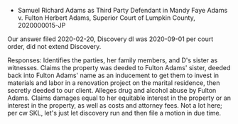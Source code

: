 * Samuel Richard Adams as Third Party Defendant in Mandy Faye Adams v. Fulton Herbert Adams, Superior Court of Lumpkin County, 2020000015-JP

Our answer filed 2020-02-20, Discovery dl was 2020-09-01 per court order, did not extend Discovery.

Responses: Identifies the parties, her family members, and D's sister as witnesses. Claims the property was deeded to Fulton Adams' sister, deeded back into Fulton Adams' name as an inducement to get them to invest in materials and labor in a renovation project on the marital residence, then secretly deeded to our client. Alleges drug and alcohol abuse by Fulton Adams. Claims damages equal to her equitable interest in the property or an interest in the property, as well as costs and attorney fees. Not a lot here; per cw SKL, let's just let discovery run and then file a motion in due time.

 
